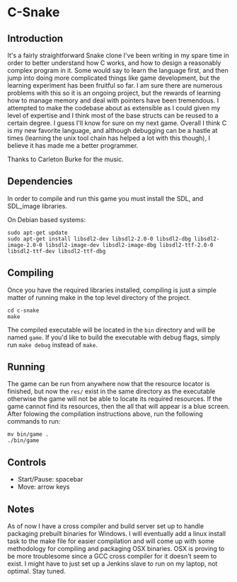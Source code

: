 # C-Snake

## Introduction
It's a fairly straightforward Snake clone I've been writing in my spare time in order to better understand how C works, and how to design a reasonably complex program in it. Some would say to learn the language first, and then jump into doing more complicated things like game development, but the learning experiment has been fruitful so far. I am sure there are numerous problems with this so it is an ongoing project, but the rewards of learning how to manage memory and deal with pointers have been tremendous. I attempted to make the codebase about as extensible as I could given my level of expertise and I think most of the base structs can be reused to a certain degree. I guess I'll know for sure on my next game. Overall I think C is my new favorite language, and although debugging can be a hastle at times (learning the unix tool chain has helped a lot with this though), I believe it has made me a better programmer.

Thanks to Carleton Burke for the music.

## Dependencies

In order to compile and run this game you must install the SDL, and SDL_image libraries.

On Debian based systems:
```
sudo apt-get update
sudo apt-get install libsdl2-dev libsdl2-2.0-0 libsdl2-dbg libsdl2-image-2.0-0 libsdl2-image-dev libsdl2-image-dbg libsdl2-ttf-2.0-0 libsdl2-ttf-dev libsdl2-ttf-dbg
```

## Compiling

Once you have the required libraries installed, compiling is just a simple matter of running make in the top level directory of the project.

```
cd c-snake
make
```

The compiled executable will be located in the `bin` directory and will be named `game`. If you'd like to build the executable with debug flags, simply run `make debug` instead of `make`.


## Running

The game can be run from anywhere now that the resource locator is finished, but now the `res/` exist in the same directory as the executable otherwise the game will not be able to locate its required resources. If the game cannot find its resources, then the all that will appear is a blue screen. After folowing the compilation instructions above, run the following commands to run:

```
mv bin/game .
./bin/game
```

## Controls

* Start/Pause: spacebar
* Move: arrow keys

## Notes

As of now I have a cross compiler and build server set up to handle packaging prebuilt binaries for Windows. I will eventually add a linux install task to the make file for easier compilation and will come up with some methodology for compiling and packaging OSX binaries. OSX is proving to be more troublesome since a GCC cross compiler for it doesn't seem to exist. I might have to just set up a Jenkins slave to run on my laptop, not optimal. Stay tuned.
